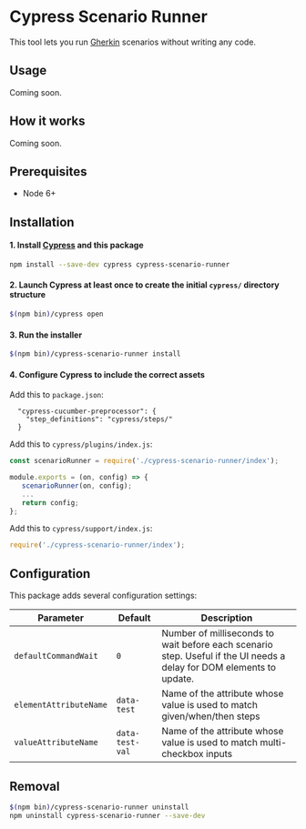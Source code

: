 Cypress Scenario Runner
===
This tool lets you run [Gherkin](https://docs.cucumber.io/gherkin/reference/) scenarios without writing any code.


Usage
---
Coming soon.


How it works
---
Coming soon.


Prerequisites
---
- Node 6+


Installation
---
#### 1. Install [Cypress](https://www.cypress.io/) and this package
```sh
npm install --save-dev cypress cypress-scenario-runner
```

#### 2. Launch Cypress at least once to create the initial `cypress/` directory structure
```sh
$(npm bin)/cypress open
```

#### 3. Run the installer
```sh
$(npm bin)/cypress-scenario-runner install
```

#### 4. Configure Cypress to include the correct assets

Add this to `package.json`:
```
  "cypress-cucumber-preprocessor": {
    "step_definitions": "cypress/steps/"
  }
```

Add this to `cypress/plugins/index.js`:
```js
const scenarioRunner = require('./cypress-scenario-runner/index');

module.exports = (on, config) => {
   scenarioRunner(on, config);
   ...
   return config;
};
```

Add this to `cypress/support/index.js`:
```js
require('./cypress-scenario-runner/index');
```


Configuration
---
This package adds several configuration settings:

Parameter | Default | Description
--- | --- | ---
`defaultCommandWait` | `0` | Number of milliseconds to wait before each scenario step. Useful if the UI needs a delay for DOM elements to update.
`elementAttributeName` | `data-test` | Name of the attribute whose value is used to match given/when/then steps
`valueAttributeName` | `data-test-val` | Name of the attribute whose value is used to match multi-checkbox inputs


Removal
---
```sh
$(npm bin)/cypress-scenario-runner uninstall
npm uninstall cypress-scenario-runner --save-dev
```
